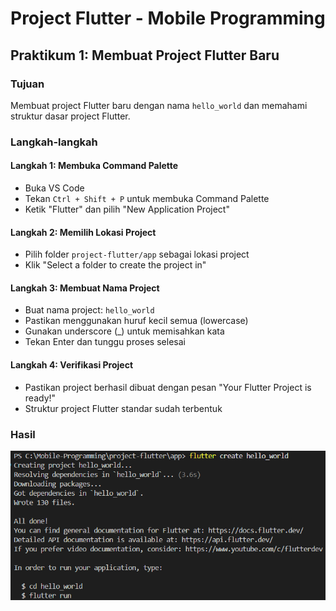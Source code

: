 # Project Flutter - Mobile Programming

## Praktikum 1: Membuat Project Flutter Baru

### Tujuan
Membuat project Flutter baru dengan nama `hello_world` dan memahami struktur dasar project Flutter.

### Langkah-langkah

#### Langkah 1: Membuka Command Palette
- Buka VS Code
- Tekan `Ctrl + Shift + P` untuk membuka Command Palette
- Ketik "Flutter" dan pilih "New Application Project"

#### Langkah 2: Memilih Lokasi Project
- Pilih folder `project-flutter/app` sebagai lokasi project
- Klik "Select a folder to create the project in"

#### Langkah 3: Membuat Nama Project
- Buat nama project: `hello_world`
- Pastikan menggunakan huruf kecil semua (lowercase)
- Gunakan underscore (_) untuk memisahkan kata
- Tekan Enter dan tunggu proses selesai

#### Langkah 4: Verifikasi Project
- Pastikan project berhasil dibuat dengan pesan "Your Flutter Project is ready!"
- Struktur project Flutter standar sudah terbentuk

### Hasil
![Deskripsi Gambar](screenshots/01.png)